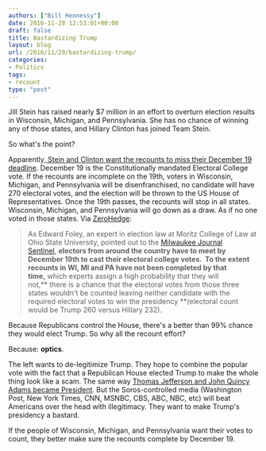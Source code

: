 ```yaml
---
authors: ["Bill Hennessy"]
date: 2016-11-28 12:53:01+00:00
draft: false
title: Bastardizing Trump
layout: blog
url: /2016/11/28/bastardizing-trump/
categories:
- Politics
tags:
- recount
type: "post"
---
```


Jill Stein has raised nearly $7 million in an effort to overturn election results in Wisconsin, Michigan, and Pennsylvania. She has no chance of winning any of those states, and Hillary Clinton has joined Team Stein.

So what's the point?

Apparently,[ Stein and Clinton want the recounts to miss their December 19 deadline](https://www.zerohedge.com/news/2016-11-27/democrats-real-strategy-launching-recounts). December 19 is the Constitutionally mandated Electoral College vote. If the recounts are incomplete on the 19th, voters in Wisconsin, Michigan, and Pennsylvania will be disenfranchised, no candidate will have 270 electoral votes, and the election will be thrown to the US House of Representatives. Once the 19th passes, the recounts will stop in all states. Wisconsin, Michigan, and Pennsylvania will go down as a draw. As if no one voted in those states. Via [ZeroHedge](https://www.zerohedge.com/news/2016-11-27/democrats-real-strategy-launching-recounts):



> As Edward Foley, an expert in election law at Moritz College of Law at Ohio State University, pointed out to the [Milwaukee Journal Sentinel](https://www.jsonline.com/story/news/politics/elections/2016/11/25/recount-would-have-move-quickly/94417686/), **electors from around the country have to meet by December 19th to cast their electoral college votes.  To the extent recounts in WI, MI and PA have not been completed by that time,** which experts assign a high probability that they will not,** there is a chance that the electoral votes from those three states wouldn't be counted leaving neither candidate with the required electoral votes to win the presidency **(electoral count would be Trump 260 versus Hillary 232).



Because Republicans control the House, there's a better than 99% chance they would elect Trump. So why all the recount effort?

Because: **optics**.

The left wants to de-legitimize Trump. They hope to combine the popular vote with the fact that a Republican House elected Trump to make the whole thing look like a scam. The same way [Thomas Jefferson and John Quincy Adams became President](https://usgovinfo.about.com/od/thepoliticalsystem/a/electiontie.htm). But the Soros-controlled media (Washington Post, New York Times, CNN, MSNBC, CBS, ABC, NBC, etc) will beat Americans over the head with illegitimacy. They want to make Trump's presidency a bastard.

If the people of Wisconsin, Michigan, and Pennsylvania want their votes to count, they better make sure the recounts complete by December 19.
